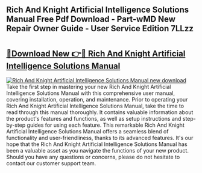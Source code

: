 ## Rich And Knight Artificial Intelligence Solutions Manual Free Pdf Download - Part-wMD New Repair Owner Guide - User Service Edition 7LLzz

# <h2><a href="http://bc5475.oget.top/?id=Rich+And+Knight+Artificial+Intelligence+Solutions+Manual">🔗Download New 👉🔴 Rich And Knight Artificial Intelligence Solutions Manual</a></h2>

[![Rich And Knight Artificial Intelligence Solutions Manual new download](https://i.imgur.com/5g1atiW.png)](http://bc5475.oget.top/?id=Rich+And+Knight+Artificial+Intelligence+Solutions+Manual)
Take the first step in mastering your new Rich And Knight Artificial Intelligence Solutions Manual with this comprehensive user manual, covering installation, operation, and maintenance. Prior to operating your Rich And Knight Artificial Intelligence Solutions Manual, take the time to read through this manual thoroughly. It contains valuable information about the product's features and functions, as well as setup instructions and step-by-step guides for using each feature. This remarkable Rich And Knight Artificial Intelligence Solutions Manual offers a seamless blend of functionality and user-friendliness, thanks to its advanced features. It's our hope that the Rich And Knight Artificial Intelligence Solutions Manual has been a valuable asset as you navigate the functions of your new product. Should you have any questions or concerns, please do not hesitate to contact our customer support team.
